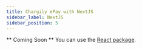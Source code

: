 ```yaml
---
title: Chargily ePay with NextJS
sidebar_label: NextJS
sidebar_position: 5
---
```


** Coming Soon **
You can use the [React package](./react "React package").